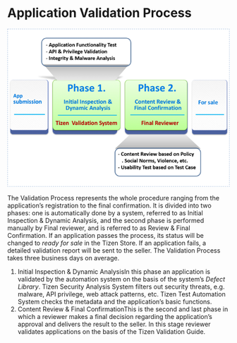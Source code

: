 # Application Validation Process

![img](media/application_validation_process_1.png)

The Validation Process represents the whole procedure ranging from the application’s registration to the final confirmation. It is divided into two phases: one is automatically done by a system, referred to as Initial Inspection & Dynamic Analysis, and the second phase is performed manually by Final reviewer, and is referred to as Review & Final Confirmation. If an application passes the process, its status will be changed to *ready for sale* in the Tizen Store. If an application fails, a detailed validation report will be sent to the seller. The Validation Process takes three business days on average.

1. Initial Inspection & Dynamic AnalysisIn this phase an application is validated by the automation system on the basis of the system’s *Defect Library*. Tizen Security Analysis System filters out security threats, e.g. malware, API privilege, web attack patterns, etc. Tizen Test Automation System checks the metadata and the application’s basic functions.
2. Content Review & Final ConfirmationThis is the second and last phase in which a reviewer makes a final decision regarding the application’s approval and delivers the result to the seller. In this stage reviewer validates applications on the basis of the Tizen Validation Guide.